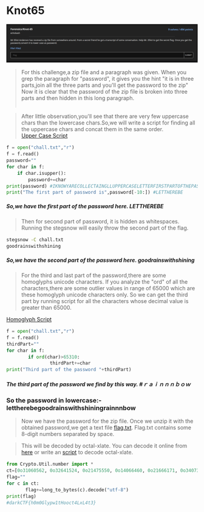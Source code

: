# Knot65
![Knot65](https://github.com/echobash/darkCTFWriteups/blob/main/knot65/knot65.png)
>For this challenge,a zip file and a paragraph was given.
>When you grep the paragraph for "password", it gives you the hint "it is in three parts,join all the three parts and you'll get the password to the zip"
>Now it is clear that the password of the zip file is broken into three parts and then hidden in this long paragraph.
<br><br>

>After little observation,you'll see that there are very few uppercase chars than the lowercase chars.So,we will write a script for finding all the uppercase chars and concat them in the same order.<br>
[Upper Case Script](https://github.com/echobash/darkCTFWriteups/blob/main/knot65/password.py)
```python
f = open("chall.txt","r")
f = f.read()
password=""
for char in f:
	if char.isupper():
		password+=char
print(password) #IKNOWYARECOLLECTAINGLLUPPERCASELETTERFIRSTPARTOFTHEPASSWORDISLETTHEREBE
print("The first part of password is",password[-10:]) #LETTHEREBE
```

##### So,we have the first part of the password here. LETTHEREBE

> Then for second part of password, it is hidden as whitespaces.
> Running the stegsnow will easily throw the second part of the flag.
```sh
stegsnow -C chall.txt
goodrainswithshining

```

##### So,we have the second part of the password here.  goodrainswithshining

> For the third and last part of the password,there are some homoglyphs unicode characters.
> If you analyze the "ord" of all the characters,there are some outlier values in range of 65000 which are these homoglyph unicode characters only.
> So we can get the third part by running script for all the characters whose decimal value is greater than 65000.

[Homoglyph Script](https://github.com/echobash/darkCTFWriteups/blob/main/knot65/homoglyph.py)
```python
f = open("chall.txt","r")
f = f.read()
thirdPart=""
for char in f:
        if ord(char)>65310:
                thirdPart+=char
print("Third part of the password "+thirdPart)
```
##### The third part of the password we find by this way. #ｒａｉｎｎｎｂｏｗ


### So the password in lowercase:- lettherebegoodrainswithshiningrainnnbow

>Now we have the password for the zip file.
>Once we unzip it with the obtained password,we get a text file [flag.txt](https://github.com/echobash/darkCTFWriteups/blob/main/knot65/flag.txt).
Flag.txt contains some 8-digit numbers separated by space.

>This will be decoded by octal-xlate.
>You can decode it online from [here](https://www.paulschou.com/tools/xlate/)
or write an [script](https://github.com/echobash/darkCTFWriteups/blob/main/knot65/octalXlate.py) to decode octal-xlate.

```python
from Crypto.Util.number import *
ct=[0o31060562, 0o32641524, 0o21475550, 0o14066460, 0o21666171, 0o34073461, 0o35044157, 0o33661564, 0o15046170, 0o23032164, 0o14676400]
flag=""
for c in ct:
       flag+=long_to_bytes(c).decode("utf-8") 
print(flag)
#darkCTF{h0m0Glypw1tHooct4LxL4t3}
```
